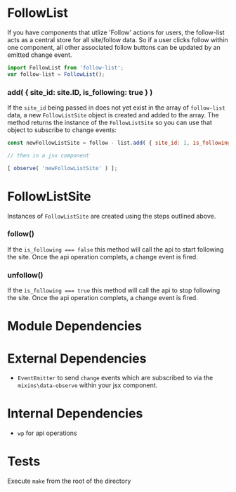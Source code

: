 # FollowList

If you have components that utlize 'Follow' actions for users, the follow-list acts as a central store for all site/follow data. So if a user clicks follow within one component, all other associated follow buttons can be updated by an emitted change event.

```js
import FollowList from 'follow-list';
var follow-list = FollowList();
```

### add( { site_id: site.ID, is_following: true } )

If the `site_id` being passed in does not yet exist in the array of `follow-list` data, a new `FollowListSite` object is created and added to the array. The method returns the instance of the `FollowListSite` so you can use that object to subscribe to change events:

```js
const newFollowListSite = follow - list.add( { site_id: 1, is_following: false } );

// then in a jsx component

[ observe( 'newFollowListSite' ) ];
```

# FollowListSite

Instances of `FollowListSite` are created using the steps outlined above.

### follow()

If the `is_following === false` this method will call the api to start following the site. Once the api operation complets, a change event is fired.

### unfollow()

If the `is_following === true` this method will call the api to stop following the site. Once the api operation complets, a change event is fired.

# Module Dependencies

# External Dependencies

- `EventEmitter` to send `change` events which are subscribed to via the `mixins\data-observe` within your jsx component.

# Internal Dependencies

- `wp` for api operations

# Tests

Execute `make` from the root of the directory
